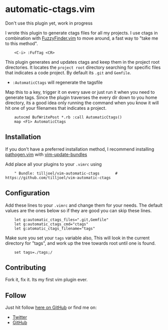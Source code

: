 automatic-ctags.vim
===================

Don't use this plugin yet, work in progress

I wrote this plugin to generate ctags files for
all my projects. I use ctags in combination with
[FuzzyFinder.vim](https://github.com/vim-scripts/FuzzyFinder) to move
around, a fast way to "take me to this method".

        <C-i> :FufTag <CR>

This plugin generates and updates ctags and keep them in the project
root directories. It locates the `project root` directory searching for
specific files that indicates a code project. By default its `.git` and
`Gemfile`.

* `:AutomaticCtags` will regenerate the tagsfile

Map this to a key, trigger it on every save or just run it when you need
to generate tags. Since the plugin traverses the every dir down to you
home directory, its a good idea only running the command when you know
it will hit one of your filenames that indicates a project.

        autocmd BufWritePost *.rb :call AutomaticCtags()
        map <F1> AutomaticCtags

Installation
------------

If you don't have a preferred installation method, I recommend
installing [pathogen.vim](https://github.com/tpope/vim-pathogen) with
[vim-update-bundles](https://github.com/bronson/vim-update-bundles/)

Add place all your plugins to your `.vimrc` using

        " Bundle: tilljoel/vim-automatic-ctags       # https://github.com/tilljoel/vim-automatic-ctags

Configuration
-------------
Add these lines to your `.vimrc` and change them for your needs. The
default values are the ones below so if they are good you can skip these
lines.

        let g:automatic_ctags_files=".git,Gemfile"
        let g:automatic_ctags_cmd="ctags"
        let g:atomatic_ctags_filename="tags"

Make sure you set your `tags` variable also, This will look in the current
directory for "tags", and work up the tree towards root until one is found.

        set tags=./tags;/

Contributing
------------
Fork it, fix it. Its my first vim plugin ever.

Follow
------

Just hit follow [here on
GitHub](https://github.com/tilljoel/vim-automatic-ctags) or find me on:

* [Twitter](http://twitter.com/tilljoel)
* [GitHub](https://github.com/tilljoel)
